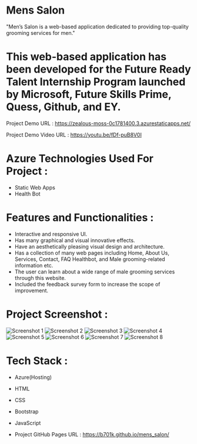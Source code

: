 # Mens Salon

"Men’s Salon is a web-based application dedicated to providing top-quality grooming services for men."

# This web-based application has been developed for the Future Ready Talent Internship Program launched by Microsoft, Future Skills Prime, Quess, Github, and EY.

Project Demo URL : https://zealous-moss-0c1781400.3.azurestaticapps.net/

Project Demo Video URL : https://youtu.be/fDf-puB8V0I

# Azure Technologies Used For Project :

- Static Web Apps
- Health Bot


# Features and Functionalities :

- Interactive and responsive UI.
- Has many graphical and visual innovative effects.
- Have an aesthetically pleasing visual design and architecture.
- Has a collection of many web pages including Home, About Us, Services, Contact, FAQ Healthbot, and Male grooming-related information etc.
- The user can learn about a wide range of male grooming services through this website.
- Included the feedback survey form to increase the scope of improvement.


# Project Screenshot : 

![Screenshot 1](https://github.com/b701k/mens_salon/assets/132773677/3eadb70e-32be-412c-a432-e7842a1e8f0c)
![Screenshot 2](https://github.com/b701k/mens_salon/assets/132773677/8170e39a-b811-4226-90e6-b4d80415fba5)
![Screenshot 3](https://github.com/b701k/mens_salon/assets/132773677/254d0c9f-c878-4c81-9e5d-07db302129ef)
![Screenshot 4](https://github.com/b701k/mens_salon/assets/132773677/5db620e1-13c5-4f9b-976c-aecbc2e8c104)
![Screenshot 5](https://github.com/b701k/mens_salon/assets/132773677/63b844df-7096-4743-a466-5de858041df7)
![Screenshot 6](https://github.com/b701k/mens_salon/assets/132773677/e58695c6-566e-4ba6-ae4a-9b90828ff19b)
![Screenshot 7](https://github.com/b701k/mens_salon/assets/132773677/3f167446-2cb3-4087-825f-69842a22dd1c)
![Screenshot 8](https://github.com/b701k/mens_salon/assets/132773677/a3ead4bb-f336-4708-9816-c2181e2a14bd)


# Tech Stack :
  
- Azure(Hosting)
- HTML
- CSS
- Bootstrap
- JavaScript

- Project GitHub Pages URL : https://b701k.github.io/mens_salon/






